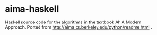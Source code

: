 # aima-haskell
Haskell source code for the algorithms in the textbook AI: A Modern Approach. Ported from http://aima.cs.berkeley.edu/python/readme.html .
